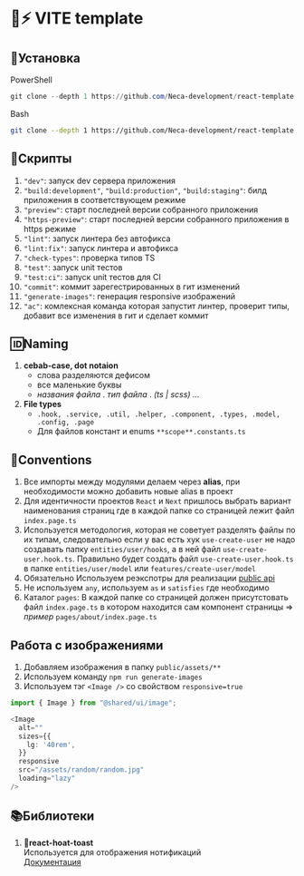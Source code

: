 # 🦄⚡ VITE template

[comment]: <> (startof installation instruction)

## 💾Установка

PowerShell

```Powershell
git clone --depth 1 https://github.com/Neca-development/react-template.git <ИМЯ ПАКЕТА> ; cd <ИМЯ ПАКЕТА> ; git remote remove origin ; npm i ; node scripts/post-build.js
```

Bash

```Bash
git clone --depth 1 https://github.com/Neca-development/react-template.git <ИМЯ ПАКЕТА> && cd <ИМЯ ПАКЕТА> && git remote remove origin && npm i && node scripts/post-build.js
```

[comment]: <> (endof installation instruction)

## 💽Скрипты

1. `"dev"`: запуск dev сервера приложения
2. `"build:development"`, `"build:production"`, `"build:staging"`: билд приложения в соответствующем режиме
3. `"preview"`: старт последней версии собранного приложения
4. `"https-preview"`: старт последней версии собранного приложения в https режиме
5. `"lint"`: запуск линтера без автофикса
6. `"lint:fix"`: запуск линтера и автофикса
7. `"check-types"`: проверка типов TS
8. `"test"`: запуск unit тестов
9. `"test:ci"`: запуск unit тестов для CI
10. `"commit"`: коммит зарегестрированных в гит изменений
11. `"generate-images"`: генерация responsive изображений
12. `"ac"`: комлексная команда которая запустит линтер, проверит типы, добавит все изменения в гит и сделает коммит

## 🆔Naming

1. **cebab-case, dot notaion**
   - слова разделяются дефисом
   - все маленькие буквы
   - _названия файла_ . _тип файла_ . _(ts | scss) ..._
2. **File types**
   - `.hook, .service, .util, .helper, .component, .types, .model, .config, .page`
   - Для файлов констант и enums `**scope**.constants.ts`

## 📜Conventions

1. Все импорты между модулями делаем через **alias**, при необходимости можно добавить новые alias в проект
2. Для идентичности проектов `React` и `Next` пришлось выбрать вариант наименования страниц где в каждой папке со страницей лежит файл `index.page.ts`
3. Используется методология, которая не советует разделять файлы по их типам, следовательно если у вас есть хук `use-create-user` не надо создавать папку `entities/user/hooks`, а в ней файл `use-create-user.hook.ts`. Правильно будет создать файл `use-create-user.hook.ts` в папке `entities/user/model` или `features/create-user/model`
4. Обязательно Используем реэкспотры для реализации [public api](https://feature-sliced.design/ru/docs/reference/public-api)
5. Не используем `any`, используем `as` и `satisfies` где необходимо
6. Каталог `pages`: В каждой папке со страницей должен присутстовать файл `index.page.ts` в котором находится сам компонент страницы => _пример_ `pages/about/index.page.ts`

## Работа с изображениями

1. Добавляем изображения в папку `public/assets/**`
2. Используем команду `npm run generate-images`
3. Используем тэг `<Image />` со свойством `responsive=true`

```TypeScript
import { Image } from "@shared/ui/image";

<Image
  alt=""
  sizes={{
    lg: '40rem',
  }}
  responsive
  src="/assets/random/random.jpg"
  loading="lazy"
/>
```


## 📚Библиотеки

1. 🍞**react-hoat-toast**  
   Используется для отображения нотификаций  
   [Документация](https://react-hot-toast.com/) 
